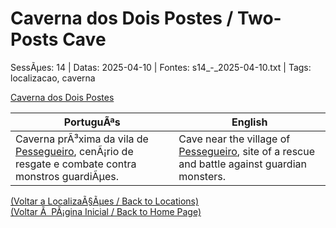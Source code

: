 ﻿
# Caverna dos Dois Postes / Two-Posts Cave

SessÃµes: 14 | Datas: 2025-04-10 | Fontes: s14_-_2025-04-10.txt | Tags: localizacao, caverna

[Caverna dos Dois Postes](caverna_dos_dois_postes.png)

| PortuguÃªs | English |
|-----------|---------|
| Caverna prÃ³xima da vila de [Pessegueiro](vila_de_pessegueiro.md), cenÃ¡rio de resgate e combate contra monstros guardiÃµes. | Cave near the village of [Pessegueiro](vila_de_pessegueiro.md), site of a rescue and battle against guardian monsters. |

[(Voltar a LocalizaÃ§Ãµes / Back to Locations)](localizacoes.md)  
[(Voltar Ã  PÃ¡gina Inicial / Back to Home Page)](../../home.md)


























